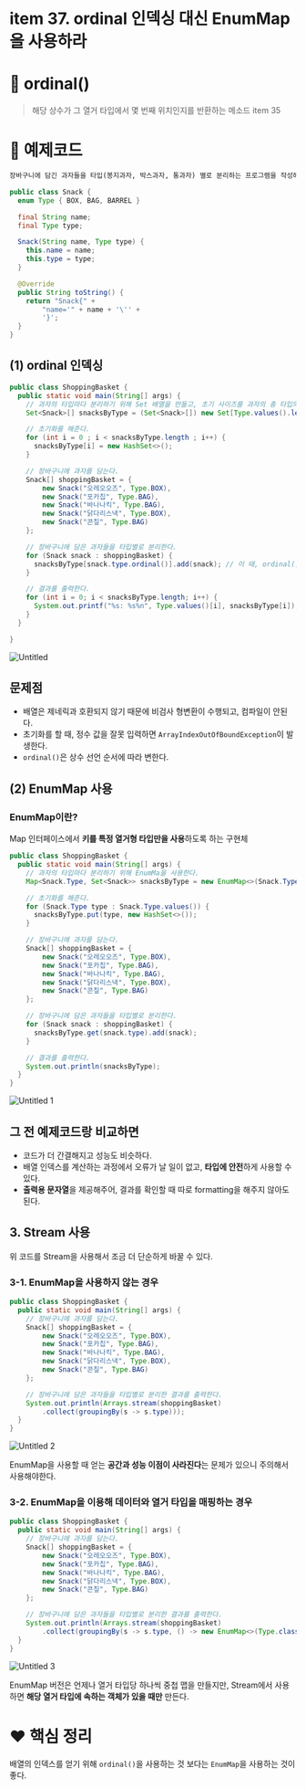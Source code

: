 # item 37. ordinal 인덱싱 대신 EnumMap을 사용하라

# 🚨 ordinal()

> 해당 상수가 그 열거 타입에서 몇 번째 위치인지를 반환하는 메소드 
item 35

# 👀 예제코드

```sql
장바구니에 담긴 과자들을 타입(봉지과자, 박스과자, 통과자) 별로 분리하는 프로그램을 작성해보자!
```

```java
public class Snack {
  enum Type { BOX, BAG, BARREL }

  final String name;
  final Type type;

  Snack(String name, Type type) {
    this.name = name;
    this.type = type;
  }

  @Override
  public String toString() {
    return "Snack{" +
        "name='" + name + '\'' +
        '}';
  }
}
```

## (1) ordinal 인덱싱

```java
public class ShoppingBasket {
  public static void main(String[] args) {
    // 과자의 타입마다 분리하기 위해 Set 배열을 만들고, 초기 사이즈를 과자의 총 타입의 갯수로 지정한다.
    Set<Snack>[] snacksByType = (Set<Snack>[]) new Set[Type.values().length];

    // 초기화를 해준다.
    for (int i = 0 ; i < snacksByType.length ; i++) {
      snacksByType[i] = new HashSet<>();
    }

    // 장바구니에 과자를 담는다.
    Snack[] shoppingBasket = {
        new Snack("오레오오즈", Type.BOX),
        new Snack("포카칩", Type.BAG),
        new Snack("바나나킥", Type.BAG),
        new Snack("닭다리스낵", Type.BOX),
        new Snack("콘칲", Type.BAG)
    };

    // 장바구니에 담은 과자들을 타입별로 분리한다.
    for (Snack snack : shoppingBasket) {
      snacksByType[snack.type.ordinal()].add(snack); // 이 때, ordinal()을 사용한다. (BOX = 0, BAG = 1)
    }

    // 결과를 출력한다.
    for (int i = 0; i < snacksByType.length; i++) {
      System.out.printf("%s: %s%n", Type.values()[i], snacksByType[i]);
    }
  }

}
```

![Untitled](https://user-images.githubusercontent.com/42836576/108148538-5e481900-7114-11eb-86af-25404960f4da.png)

## 문제점

- 배열은 제네릭과 호환되지 않기 때문에 비검사 형변환이 수행되고, 컴파일이 안된다.
- 초기화를 할 때, 정수 값을 잘못 입력하면 `ArrayIndexOutOfBoundException`이 발생한다.
- `ordinal()`은 상수 선언 순서에 따라 변한다.

## (2) EnumMap 사용

### EnumMap이란?

Map 인터페이스에서 **키를 특정 열거형 타입만을 사용**하도록 하는 구현체

```java
public class ShoppingBasket {
  public static void main(String[] args) {
    // 과자의 타입마다 분리하기 위해 EnumMa을 사용한다.
    Map<Snack.Type, Set<Snack>> snacksByType = new EnumMap<>(Snack.Type.class);

    // 초기화를 해준다.
    for (Snack.Type type : Snack.Type.values()) {
      snacksByType.put(type, new HashSet<>());
    }

    // 장바구니에 과자를 담는다.
    Snack[] shoppingBasket = {
        new Snack("오레오오즈", Type.BOX),
        new Snack("포카칩", Type.BAG),
        new Snack("바나나킥", Type.BAG),
        new Snack("닭다리스낵", Type.BOX),
        new Snack("콘칲", Type.BAG)
    };

    // 장바구니에 담은 과자들을 타입별로 분리한다.
    for (Snack snack : shoppingBasket) {
      snacksByType.get(snack.type).add(snack);
    }

    // 결과를 출력한다.
    System.out.println(snacksByType);
  }
}
```

![Untitled 1](https://user-images.githubusercontent.com/42836576/108148542-5f794600-7114-11eb-9c6f-fed6a78b27fd.png)

## 그 전 예제코드랑 비교하면

- 코드가 더 간결해지고 성능도 비슷하다.
- 배열 인덱스를 계산하는 과정에서 오류가 날 일이 없고, **타입에 안전**하게 사용할 수 있다.
- **출력용 문자열**을 제공해주어, 결과를 확인할 때 따로 formatting을 해주지 않아도 된다.

## 3. Stream 사용

위 코드를 Stream을 사용해서 조금 더 단순하게 바꿀 수 있다. 

### 3-1. EnumMap을 사용하지 않는 경우

```java
public class ShoppingBasket {
  public static void main(String[] args) {
    // 장바구니에 과자를 담는다.
    Snack[] shoppingBasket = {
        new Snack("오레오오즈", Type.BOX),
        new Snack("포카칩", Type.BAG),
        new Snack("바나나킥", Type.BAG),
        new Snack("닭다리스낵", Type.BOX),
        new Snack("콘칲", Type.BAG)
    };

    // 장바구니에 담은 과자들을 타입별로 분리한 결과를 출력한다.
    System.out.println(Arrays.stream(shoppingBasket)
        .collect(groupingBy(s -> s.type)));
  }
}
```

![Untitled 2](https://user-images.githubusercontent.com/42836576/108148545-61430980-7114-11eb-853a-4051875b4fa6.png)

EnumMap을 사용할 때 얻는 **공간과 성능 이점이 사라진다**는 문제가 있으니 주의해서 사용해야한다. 

### 3-2. EnumMap을 이용해 데이터와 열거 타입을 매핑하는 경우

```java
public class ShoppingBasket {
  public static void main(String[] args) {
    // 장바구니에 과자를 담는다.
    Snack[] shoppingBasket = {
        new Snack("오레오오즈", Type.BOX),
        new Snack("포카칩", Type.BAG),
        new Snack("바나나킥", Type.BAG),
        new Snack("닭다리스낵", Type.BOX),
        new Snack("콘칲", Type.BAG)
    };

    // 장바구니에 담은 과자들을 타입별로 분리한 결과를 출력한다.
    System.out.println(Arrays.stream(shoppingBasket)
        .collect(groupingBy(s -> s.type, () -> new EnumMap<>(Type.class), toSet())));
  }
}
```

![Untitled 3](https://user-images.githubusercontent.com/42836576/108148549-630ccd00-7114-11eb-8170-96aa0046262f.png)

EnumMap 버전은 언제나 열거 타입당 하나씩 중첩 맵을 만들지만, Stream에서 사용하면 **해당 열거 타입에 속하는 객체가 있을 때만** 만든다.

# ❤ 핵심 정리

배열의 인덱스를 얻기 위해 `ordinal()`을 사용하는 것 보다는 `EnumMap`을 사용하는 것이 좋다.